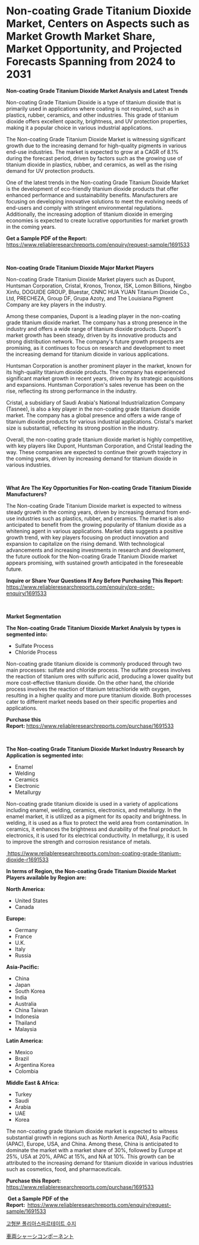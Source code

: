 <p><h1>Non-coating Grade Titanium Dioxide Market, Centers on Aspects such as Market Growth Market Share, Market Opportunity, and Projected Forecasts Spanning from 2024 to 2031</h1></p><p><strong>Non-coating Grade Titanium Dioxide Market Analysis and Latest Trends</strong></p>
<p><p>Non-coating Grade Titanium Dioxide is a type of titanium dioxide that is primarily used in applications where coating is not required, such as in plastics, rubber, ceramics, and other industries. This grade of titanium dioxide offers excellent opacity, brightness, and UV protection properties, making it a popular choice in various industrial applications.</p><p>The Non-coating Grade Titanium Dioxide Market is witnessing significant growth due to the increasing demand for high-quality pigments in various end-use industries. The market is expected to grow at a CAGR of 8.1% during the forecast period, driven by factors such as the growing use of titanium dioxide in plastics, rubber, and ceramics, as well as the rising demand for UV protection products.</p><p>One of the latest trends in the Non-coating Grade Titanium Dioxide Market is the development of eco-friendly titanium dioxide products that offer enhanced performance and sustainability benefits. Manufacturers are focusing on developing innovative solutions to meet the evolving needs of end-users and comply with stringent environmental regulations. Additionally, the increasing adoption of titanium dioxide in emerging economies is expected to create lucrative opportunities for market growth in the coming years.</p></p>
<p><strong>Get a Sample PDF of the Report:&nbsp;</strong> <a href="https://www.reliableresearchreports.com/enquiry/request-sample/1691533">https://www.reliableresearchreports.com/enquiry/request-sample/1691533</a></p>
<p>&nbsp;</p>
<p><strong>Non-coating Grade Titanium Dioxide Major Market Players</strong></p>
<p><p>Non-coating Grade Titanium Dioxide Market players such as Dupont, Huntsman Corporation, Cristal, Kronos, Tronox, ISK, Lomon Billions, Ningbo Xinfu, DOGUIDE GROUP, Bluestar, CNNC HUA YUAN Titanium Dioxide Co., Ltd, PRECHEZA, Group DF, Grupa Azoty, and The Louisiana Pigment Company are key players in the industry.</p><p>Among these companies, Dupont is a leading player in the non-coating grade titanium dioxide market. The company has a strong presence in the industry and offers a wide range of titanium dioxide products. Dupont's market growth has been steady, driven by its innovative products and strong distribution network. The company's future growth prospects are promising, as it continues to focus on research and development to meet the increasing demand for titanium dioxide in various applications.</p><p>Huntsman Corporation is another prominent player in the market, known for its high-quality titanium dioxide products. The company has experienced significant market growth in recent years, driven by its strategic acquisitions and expansions. Huntsman Corporation's sales revenue has been on the rise, reflecting its strong performance in the industry.</p><p>Cristal, a subsidiary of Saudi Arabia's National Industrialization Company (Tasnee), is also a key player in the non-coating grade titanium dioxide market. The company has a global presence and offers a wide range of titanium dioxide products for various industrial applications. Cristal's market size is substantial, reflecting its strong position in the industry.</p><p>Overall, the non-coating grade titanium dioxide market is highly competitive, with key players like Dupont, Huntsman Corporation, and Cristal leading the way. These companies are expected to continue their growth trajectory in the coming years, driven by increasing demand for titanium dioxide in various industries.</p></p>
<p>&nbsp;</p>
<p><strong>What Are The Key Opportunities For Non-coating Grade Titanium Dioxide Manufacturers?</strong></p>
<p><p>The Non-coating Grade Titanium Dioxide market is expected to witness steady growth in the coming years, driven by increasing demand from end-use industries such as plastics, rubber, and ceramics. The market is also anticipated to benefit from the growing popularity of titanium dioxide as a whitening agent in various applications. Market data suggests a positive growth trend, with key players focusing on product innovation and expansion to capitalize on the rising demand. With technological advancements and increasing investments in research and development, the future outlook for the Non-coating Grade Titanium Dioxide market appears promising, with sustained growth anticipated in the foreseeable future.</p></p>
<p><strong>Inquire or Share Your Questions If Any Before Purchasing This Report:</strong> <a href="https://www.reliableresearchreports.com/enquiry/pre-order-enquiry/1691533">https://www.reliableresearchreports.com/enquiry/pre-order-enquiry/1691533</a></p>
<p>&nbsp;</p>
<p><strong>Market Segmentation</strong></p>
<p><strong>The Non-coating Grade Titanium Dioxide Market Analysis by types is segmented into:</strong></p>
<p><ul><li>Sulfate Process</li><li>Chloride Process</li></ul></p>
<p><p>Non-coating grade titanium dioxide is commonly produced through two main processes: sulfate and chloride process. The sulfate process involves the reaction of titanium ores with sulfuric acid, producing a lower quality but more cost-effective titanium dioxide. On the other hand, the chloride process involves the reaction of titanium tetrachloride with oxygen, resulting in a higher quality and more pure titanium dioxide. Both processes cater to different market needs based on their specific properties and applications.</p></p>
<p><strong>Purchase this Report:&nbsp;</strong><a href="https://www.reliableresearchreports.com/purchase/1691533">https://www.reliableresearchreports.com/purchase/1691533</a></p>
<p>&nbsp;</p>
<p><strong>The Non-coating Grade Titanium Dioxide Market Industry Research by Application is segmented into:</strong></p>
<p><ul><li>Enamel</li><li>Welding</li><li>Ceramics</li><li>Electronic</li><li>Metallurgy</li></ul></p>
<p><p>Non-coating grade titanium dioxide is used in a variety of applications including enamel, welding, ceramics, electronics, and metallurgy. In the enamel market, it is utilized as a pigment for its opacity and brightness. In welding, it is used as a flux to protect the weld area from contamination. In ceramics, it enhances the brightness and durability of the final product. In electronics, it is used for its electrical conductivity. In metallurgy, it is used to improve the strength and corrosion resistance of metals.</p></p>
<p><a href="https://www.reliableresearchreports.com/non-coating-grade-titanium-dioxide-r1691533">&nbsp;https://www.reliableresearchreports.com/non-coating-grade-titanium-dioxide-r1691533</a></p>
<p><strong>In terms of Region, the Non-coating Grade Titanium Dioxide Market Players available by Region are:</strong></p>
<p>
    <p> <strong> North America: </strong>
        <ul>
            <li>United States</li>
            <li>Canada</li>
        </ul>
        </p> 
    <p> <strong> Europe: </strong>
        <ul>
            <li>Germany</li>
            <li>France</li>
            <li>U.K.</li>
            <li>Italy</li>
            <li>Russia</li>
        </ul>
        </p> 
    <p> <strong> Asia-Pacific: </strong>
        <ul>
            <li>China</li>
            <li>Japan</li>
            <li>South Korea</li>
            <li>India</li>
            <li>Australia</li>
            <li>China Taiwan</li>
            <li>Indonesia</li>
            <li>Thailand</li>
            <li>Malaysia</li>
        </ul>
        </p> 
    <p> <strong> Latin America: </strong>
        <ul>
            <li>Mexico</li>
            <li>Brazil</li>
            <li>Argentina Korea</li>
            <li>Colombia</li>
        </ul>
        </p> 
    <p> <strong> Middle East & Africa: </strong>
        <ul>
            <li>Turkey</li>
            <li>Saudi</li>
            <li>Arabia</li>
            <li>UAE</li>
            <li>Korea</li>
        </ul>
    </p>
    </p>
<p><p>The non-coating grade titanium dioxide market is expected to witness substantial growth in regions such as North America (NA), Asia Pacific (APAC), Europe, USA, and China. Among these, China is anticipated to dominate the market with a market share of 30%, followed by Europe at 25%, USA at 20%, APAC at 15%, and NA at 10%. This growth can be attributed to the increasing demand for titanium dioxide in various industries such as cosmetics, food, and pharmaceuticals.</p></p>
<p><strong>Purchase this Report: </strong><a href="https://www.reliableresearchreports.com/purchase/1691533">https://www.reliableresearchreports.com/purchase/1691533</a></p>
<p>&nbsp;<strong>Get a Sample PDF of the Report:&nbsp;&nbsp;</strong><a href="https://www.reliableresearchreports.com/enquiry/request-sample/1691533">https://www.reliableresearchreports.com/enquiry/request-sample/1691533</a></p>
<p><strong></strong></p>
<p><p><a href="https://medium.com/@whitneymurphy1982/%EA%B3%A0%EC%B2%B4-%ED%8F%B4%EB%A6%AC%EC%95%84%EC%8A%A4%ED%8C%8C%ED%85%8C%EC%9D%B4%ED%8A%B8-%EC%88%98%EC%A7%80-%EC%8B%9C%EC%9E%A5-%EA%B2%BD%EC%9F%81-%EB%B6%84%EC%84%9D-%EC%8B%9C%EC%9E%A5-%EB%8F%99%ED%96%A5-%EB%B0%8F-2031%EB%85%84%EA%B9%8C%EC%A7%80%EC%9D%98-%EC%98%88%EC%B8%A1-740f04f09bf9">고형분 폴리아스파르테이트 수지</a></p><p><a href="https://medium.com/@jacksonmith1931/%E8%BB%8A%E4%B8%A1%E3%82%B7%E3%83%A3%E3%83%BC%E3%82%B7%E9%83%A8%E5%93%81%E5%B8%82%E5%A0%B4-%E7%AB%B6%E4%BA%89%E5%88%86%E6%9E%90-%E5%B8%82%E5%A0%B4%E5%8B%95%E5%90%91%E3%81%8A%E3%82%88%E3%81%B32031%E5%B9%B4%E3%81%BE%E3%81%A7%E3%81%AE%E4%BA%88%E6%B8%AC-eede716e230b">車両シャーシコンポーネント</a></p></p>